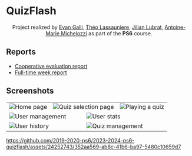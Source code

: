 # QuizFlash

<p align=center>
  <span>Project realized by <a href="https://github.com/06Games">Evan Galli</a>, <a href="https://github.com/theoLassauniere">Théo Lassauniere</a>,
  <a href="https://github.com/LubratJilian">Jilian Lubrat</a>, <a href="https://github.com/mantoniu">Antoine-Marie Michelozzi</a> as part of the <b>PS6</b> course.</span>
</p>

## Reports

* [Cooperative evaluation report](docs/report.md)
* [Full-time week report](ops/livrable_temps_plein.md)

## Screenshots

<table>
  <tr>
    <td colspan="2"><img src="https://github.com/2019-2020-ps6/2023-2024-ps6-quizflash/assets/24252743/f567219c-a7ba-4a77-807f-8093a90eb211" alt="Home page"/></td>
    <td colspan="2"><img src="https://github.com/2019-2020-ps6/2023-2024-ps6-quizflash/assets/24252743/85d0fc9f-b4fd-4f9e-9131-72d77ba92cfa" alt="Quiz selection page"/></td>
    <td colspan="2"><img src="https://github.com/2019-2020-ps6/2023-2024-ps6-quizflash/assets/24252743/0e8d17aa-5987-4fb4-bb6a-f4f2086ea6f8" alt="Playing a quiz"/></td>
  </tr>
  <tr>
    <td colspan="3"><img src="https://github.com/2019-2020-ps6/2023-2024-ps6-quizflash/assets/24252743/643d7355-4840-4d1d-a4f5-b9f56ef38148" alt="User management"/></td>
    <td colspan="3"><img src="https://github.com/2019-2020-ps6/2023-2024-ps6-quizflash/assets/24252743/30f7b446-94e0-4647-af79-8a4d77db87d5" alt="User stats"/></td>
  </tr>
  <tr>
    <td colspan="3"><img src="https://github.com/2019-2020-ps6/2023-2024-ps6-quizflash/assets/24252743/24a893f5-cd80-42a7-b5e3-a21339d6d023" alt="User history"/></td>
    <td colspan="3"><img src="https://github.com/2019-2020-ps6/2023-2024-ps6-quizflash/assets/24252743/68d506ef-4ce1-45b8-abc1-6f02040e0ce8" alt="Quiz management"/></td>
  </tr>
</table>

https://github.com/2019-2020-ps6/2023-2024-ps6-quizflash/assets/24252743/352aa569-ab8c-41b6-ba97-5480c10659d7
